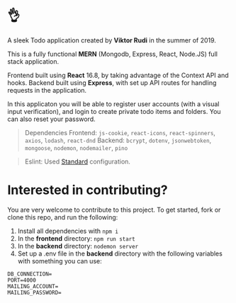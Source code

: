 # 👌

A sleek Todo application created by **Viktor Rudi** in the summer of 2019.

This is a fully functional **MERN** (Mongodb, Express, React, Node.JS) full stack application.

Frontend built using **React** 16.8, by taking advantage of the Context API and hooks.
Backend built using **Express**, with set up API routes for handling requests in the application.

In this applicaton you will be able to register user accounts (with a visual input verification), and login to create private todo items and folders. You can also reset your password.

> Dependencies
> Frontend: `js-cookie`, `react-icons`, `react-spinners`, `axios`, `lodash`, `react-dnd`
> Backend: `bcrypt`, `dotenv`, `jsonwebtoken`, `mongoose`, `nodemon`, `nodemailer`, `pino`

> Eslint: Used [Standard](https://github.com/standard/eslint-config-standard) configuration.

# Interested in contributing?

You are very welcome to contribute to this project. To get started, fork or clone this repo, and run the following:

1. Install all dependencies with `npm i`
2. In the **frontend** directory: `npm run start`
3. In the **backend** directory: `nodemon server`
4. Set up a .env file in the **backend** directory with the following variables with something you can use:

```
DB_CONNECTION=
PORT=4000
MAILING_ACCOUNT=
MAILING_PASSWORD=
```
